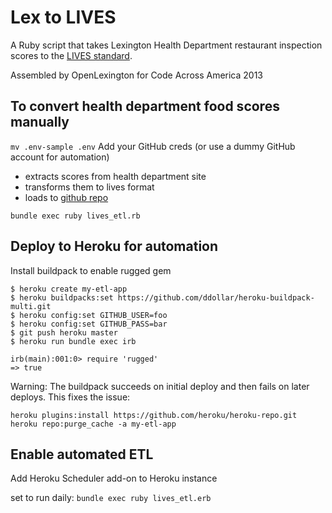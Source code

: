 # Lex to LIVES

A Ruby script that takes Lexington Health Department restaurant inspection
scores to the [LIVES standard](http://www.yelp.com/healthscores).

Assembled by OpenLexington for Code Across America 2013

## To convert health department food scores manually

`mv .env-sample .env`
Add your GitHub creds (or use a dummy GitHub account for automation)

* extracts scores from health department site
* transforms them to lives format
* loads to [github repo](https://github.com/openlexington/health-department-yelp-data)

`bundle exec ruby lives_etl.rb`

## Deploy to Heroku for automation

Install buildpack to enable rugged gem

```
$ heroku create my-etl-app
$ heroku buildpacks:set https://github.com/ddollar/heroku-buildpack-multi.git
$ heroku config:set GITHUB_USER=foo
$ heroku config:set GITHUB_PASS=bar
$ git push heroku master
$ heroku run bundle exec irb

irb(main):001:0> require 'rugged'
=> true
```

Warning: The buildpack succeeds on initial deploy and then fails on
later deploys. This fixes the issue:

```
heroku plugins:install https://github.com/heroku/heroku-repo.git
heroku repo:purge_cache -a my-etl-app
```

## Enable automated ETL

Add Heroku Scheduler add-on to Heroku instance

set to run daily:
`bundle exec ruby lives_etl.erb`
